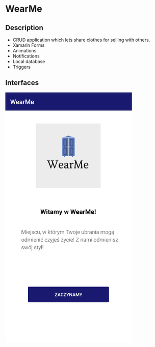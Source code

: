 # WearMe
## Description
- CRUD application which lets share clothes for selling with others.
- Xamarin Forms
- Animations
- Notifications
- Local database
- Triggers

## Interfaces
![Main Page](https://github.com/KarolinaLewinska/WearMe/blob/master/Screenshots/mainPage.PNG)
